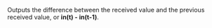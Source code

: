 
[comment]: # (TimeSeriesCanvasModule)
Outputs the difference between the received value and the previous received value, or **in(t) - in(t-1)**.